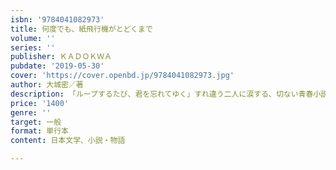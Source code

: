```yaml
---
isbn: '9784041082973'
title: 何度でも、紙飛行機がとどくまで
volume: ''
series: ''
publisher: ＫＡＤＯＫＷＡ
pubdate: '2019-05-30'
cover: 'https://cover.openbd.jp/9784041082973.jpg'
author: 大城密／著
description: 「ループするたび、君を忘れてゆく」すれ違う二人に涙する、切ない青春小説
price: '1400'
genre: ''
target: 一般
format: 単行本
content: 日本文学、小説・物語

---
```

